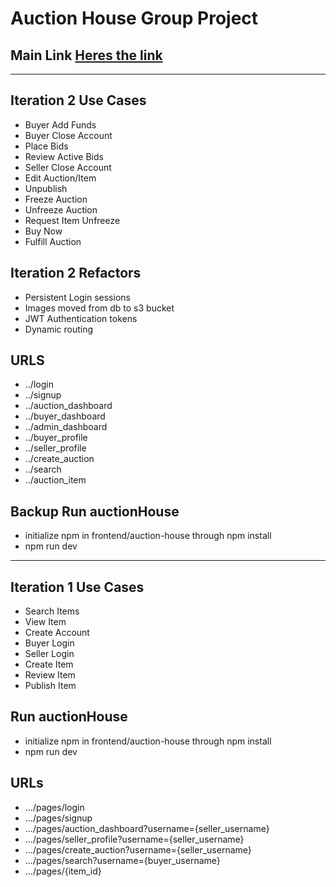 # Auction House Group Project

## Main Link [Heres the link](https://auction-house-group-java.s3.us-east-2.amazonaws.com/index.html)

---------------------
## Iteration 2 Use Cases

- Buyer Add Funds
- Buyer Close Account
- Place Bids
- Review Active Bids
- Seller Close Account
- Edit Auction/Item
- Unpublish
- Freeze Auction
- Unfreeze Auction
- Request Item Unfreeze
- Buy Now
- Fulfill Auction

## Iteration 2 Refactors

- Persistent Login sessions
- Images moved from db to s3 bucket
- JWT Authentication tokens
- Dynamic routing

## URLS
- ../login
- ../signup
- ../auction_dashboard
- ../buyer_dashboard
- ../admin_dashboard
- ../buyer_profile
- ../seller_profile
- ../create_auction
- ../search
- ../auction_item


## Backup Run auctionHouse

- initialize npm in frontend/auction-house through npm install
- npm run dev


---------------------
## Iteration 1 Use Cases

- Search Items
- View Item
- Create Account
- Buyer Login
- Seller Login
- Create Item
- Review Item
- Publish Item

## Run auctionHouse

- initialize npm in frontend/auction-house through npm install
- npm run dev

## URLs

- .../pages/login
- .../pages/signup
- .../pages/auction_dashboard?username={seller_username}
- .../pages/seller_profile?username={seller_username}
- .../pages/create_auction?username={seller_username}
- .../pages/search?username={buyer_username}
- .../pages/{item_id}
